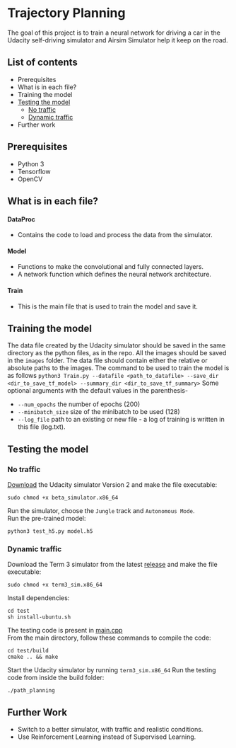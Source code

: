 # Trajectory Planning
The goal of this project is to train a neural network for driving a car in the Udacity self-driving simulator and Airsim Simulator help it keep on the road.

## List of contents
- Prerequisites
- What is in each file?
- Training the model
- [Testing the model](#testing-the-model)
    - [No traffic](#no-traffic)
    - [Dynamic traffic](#dynamic-traffic)
- Further work

## Prerequisites
- Python 3
- Tensorflow
- OpenCV

## What is in each file?
#### DataProc
- Contains the code to load and process the data from the simulator.
#### Model
- Functions to make the convolutional and fully connected layers.
- A network function which defines the neural network architecture.
#### Train
- This is the main file that is used to train the model and save it.

## Training the model
The data file created by the Udacity simulator should be saved in the same directory as the python files, as in the repo. All the images should be saved in the `images` folder.
The data file should contain either the relative or absolute paths to the images.
The command to be used to train the model is as follows
`python3 Train.py --datafile <path_to_datafile> --save_dir <dir_to_save_tf_model> --summary_dir <dir_to_save_tf_summary>`
Some optional arguments with the default values in the parenthesis-
- `--num_epochs` the number of epochs (200)
- `--minibatch_size` size of the minibatch to be used (128)
- `--log_file` path to an existing or new file - a log of training is written in this file (log.txt).

## Testing the model

### No traffic
[Download](https://github.com/udacity/self-driving-car-sim) the Udacity simulator Version 2 and make the file executable:
```shell
sudo chmod +x beta_simulator.x86_64
```
Run the simulator, choose the `Jungle` track and `Autonomous Mode`.  
Run the pre-trained model:
```shell
python3 test_h5.py model.h5
```

### Dynamic traffic

Download the Term 3 simulator from the latest [release](https://github.com/udacity/self-driving-car-sim/releases) and make the file executable:

```shell
sudo chmod +x term3_sim.x86_64
```

Install dependencies:
```shell
cd test
sh install-ubuntu.sh
```

The testing code is present in [main.cpp](test/src/main.cpp)  
From the main directory, follow these commands to compile the code:
```shell
cd test/build
cmake .. && make
```
Start the Udacity simulator by running `term3_sim.x86_64`
Run the testing code from inside the build folder:
```shell
./path_planning
```

## Further Work
- Switch to a better simulator, with traffic and realistic conditions.
- Use Reinforcement Learning instead of Supervised Learning.
